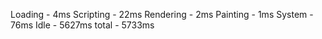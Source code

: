 Loading - 4ms
Scripting - 22ms
Rendering - 2ms
Painting - 1ms
System - 76ms
Idle - 5627ms
total - 5733ms
